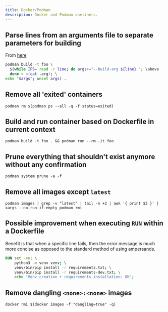 ```yaml
---
title: Docker/Podman
description: Docker and Podman oneliners.
---
```

## Parse lines from an arguments file to separate parameters for building

From [here](https://ilhicas.com/2018/11/03/docker-build-with-build-arg-wit-multiple-arguments.html)

```bash
podman build -t foo \
  $(while IFS= read -r line; do args+="--build-arg ${line} "; \above
  done < <(cat .arg); \
echo "$args"; unset args) .
```

## Remove all 'exited' containers

```shell
podman rm $(podman ps --all -q -f status=exited)
```

## Build and run container based on Dockerfile in current context

```shell
podman build -t foo . && podman run --rm -it foo
```

## Prune everything that shouldn't exist anymore without any confirmation

```shell
podman system prune -a -f
```

## Remove all images except `latest`

```shell
podman images | grep -v "latest" | tail -n +2 | awk '{ print $3 }' | xargs --no-run-if-empty podman rmi
```

## Possible improvement when executing `RUN` within a Dockerfile

Benefit is that when a specific line fails, then the error message is much more concise as opposed to the standard method of using ampersands.

```dockerfile
RUN set -eu; \
    python3 -m venv venv; \
    venv/bin/pip install -r requirements.txt; \
    venv/bin/pip install -r requirements-dev.txt; \
    echo 'Venv creation + requirements installation: OK';
```

## Remove dangling `<none>:<none>` images

```shell
docker rmi $(docker images -f "dangling=true" -q)
```
